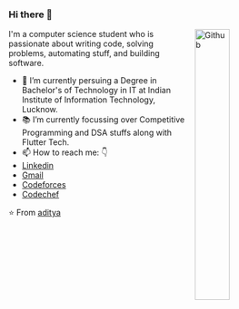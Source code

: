 ### Hi there 👋

<img width="35%" align="right" alt="Github" src="https://user-images.githubusercontent.com/48678280/88862734-4903af80-d201-11ea-968b-9c939d88a37c.gif" />

I'm a computer science student who is passionate about writing code, solving problems, automating stuff, and building software.

- 🔭 I’m currently persuing a Degree in Bachelor's of Technology in IT at Indian Institute of Information Technology, Lucknow.
- 📚 I’m currently focussing over Competitive Programming and DSA stuffs along with Flutter Tech.
- 📫 How to reach me: 👇
 - [Linkedin](https://www.linkedin.com/in/aditya-agrawal-87ab6a200/) 
 - [Gmail](mailto:lit2020023@iiitl.ac.in)
 - [Codeforces](https://codeforces.com/profile/aditya_iiitL)
 - [Codechef](https://www.codechef.com/users/agrawal_2002)

⭐️ From [aditya](https://github.com/adityaiiitL)
